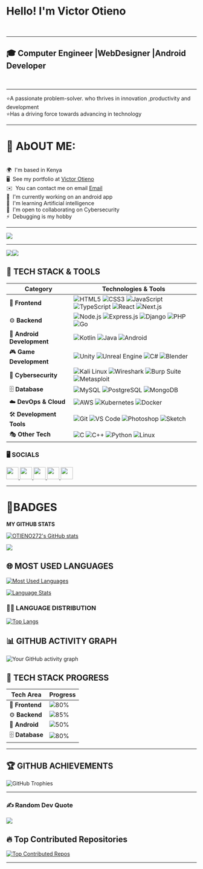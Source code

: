                            
Hello! I'm  Victor Otieno
=====================================================================================================================================
<br>
<hr> 
 
 🎓  Computer Engineer  |WebDesigner   |Android Developer
----------------------------------------------
<br>
<hr>

⭐️A passionate problem-solver. who thrives in innovation ,productivity and development <br>
⭐️Has a driving force towards advancing in technology<br>



<hr>

# 💫 AbOUT ME:
<br>
 🌍  I'm based in Kenya<br>
 🖥️  See my portfolio at <a href="https://otieno272.github.io/portfolioupdate/">Victor Otieno</a><br>
 ✉️  You can contact me on email  <a href="otieno272@gmail.com">Email</a><br>
 🚀  I'm currently working on an android app
 <br>
 🧠  I'm learning Artificial intelligence<br>
 🤝  I'm open to collaborating on Cybersecurity<br>
 ⚡  Debugging is my hobby<br>
<hr>
 
<p>

  <img src="https://i.pinimg.com/originals/79/6d/b5/796db5deaf3ca9a927736d4b12cc3086.gif">
</p>



<hr>
<a href="https://www.github.com/OTIENO272" target="_blank" rel="noreferrer"><img
src="https://img.shields.io/github/followers/OTIENO272?logo=github&style=for-the-badge&color=0891b2&labelColor=1c1917" /></a><a href="https://www.x.com/OtienoVictor" target="_blank" rel="noreferrer"><img
src="https://img.shields.io/twitter/follow/OtienoVictor?logo=twitter&style=for-the-badge&color=0891b2&labelColor=1c1917"
/></a>

## 🚀 TECH STACK & TOOLS 

| **Category**        | **Technologies & Tools**  |
|---------------------|--------------------------|
| 🎨 **Frontend**     | ![HTML5](https://skillicons.dev/icons?i=html) ![CSS3](https://skillicons.dev/icons?i=css) ![JavaScript](https://skillicons.dev/icons?i=js) ![TypeScript](https://skillicons.dev/icons?i=ts) ![React](https://skillicons.dev/icons?i=react) ![Next.js](https://skillicons.dev/icons?i=nextjs) |
| ⚙️ **Backend**      | ![Node.js](https://skillicons.dev/icons?i=nodejs) ![Express.js](https://skillicons.dev/icons?i=express) ![Django](https://skillicons.dev/icons?i=django) ![PHP](https://skillicons.dev/icons?i=php) ![Go](https://skillicons.dev/icons?i=go) |
| 📱 **Android Development** | ![Kotlin](https://skillicons.dev/icons?i=kotlin) ![Java](https://skillicons.dev/icons?i=java) ![Android](https://skillicons.dev/icons?i=androidstudio) |
| 🎮 **Game Development** | ![Unity](https://skillicons.dev/icons?i=unity) ![Unreal Engine](https://skillicons.dev/icons?i=unreal) ![C#](https://skillicons.dev/icons?i=cs) ![Blender](https://skillicons.dev/icons?i=blender) |
| 🔐 **Cybersecurity** | ![Kali Linux](https://skillicons.dev/icons?i=kali) ![Wireshark](https://skillicons.dev/icons?i=wireshark) ![Burp Suite](https://skillicons.dev/icons?i=burpsuite) ![Metasploit](https://skillicons.dev/icons?i=metasploit) |
| 🗄️ **Database**     | ![MySQL](https://skillicons.dev/icons?i=mysql) ![PostgreSQL](https://skillicons.dev/icons?i=postgres) ![MongoDB](https://skillicons.dev/icons?i=mongodb) |
| ☁️ **DevOps & Cloud** | ![AWS](https://skillicons.dev/icons?i=aws) ![Kubernetes](https://skillicons.dev/icons?i=kubernetes) ![Docker](https://skillicons.dev/icons?i=docker) |
| 🛠️ **Development Tools** | ![Git](https://skillicons.dev/icons?i=git) ![VS Code](https://skillicons.dev/icons?i=vscode) ![Photoshop](https://skillicons.dev/icons?i=ps) ![Sketch](https://skillicons.dev/icons?i=sketch) |
| 🎭 **Other Tech**  | ![C](https://skillicons.dev/icons?i=c) ![C++](https://skillicons.dev/icons?i=cpp) ![Python](https://skillicons.dev/icons?i=python) ![Linux](https://skillicons.dev/icons?i=linux) |


### 🖥️ SOCIALS

<p align="left"> <a href="https://www.github.com/OTIENO272" target="_blank" rel="noreferrer"> <picture> <source media="(prefers-color-scheme: dark)" srcset="https://raw.githubusercontent.com/danielcranney/readme-generator/main/public/icons/socials/github-dark.svg" /> <source media="(prefers-color-scheme: light)" srcset="https://raw.githubusercontent.com/danielcranney/readme-generator/main/public/icons/socials/github.svg" /> <img src="https://raw.githubusercontent.com/danielcranney/readme-generator/main/public/icons/socials/github.svg" width="32" height="32" /> </picture> </a> <a href="http://www.instagram.com/mr-icon254" target="_blank" rel="noreferrer"> <picture> <source media="(prefers-color-scheme: dark)" srcset="https://raw.githubusercontent.com/danielcranney/readme-generator/main/public/icons/socials/instagram-dark.svg" /> <source media="(prefers-color-scheme: light)" srcset="https://raw.githubusercontent.com/danielcranney/readme-generator/main/public/icons/socials/instagram.svg" /> <img src="https://raw.githubusercontent.com/danielcranney/readme-generator/main/public/icons/socials/instagram.svg" width="32" height="32" /> </picture> </a> <a href="https://www.linkedin.com/in/victor-otieno" target="_blank" rel="noreferrer"> <picture> <source media="(prefers-color-scheme: dark)" srcset="https://raw.githubusercontent.com/danielcranney/readme-generator/main/public/icons/socials/linkedin-dark.svg" /> <source media="(prefers-color-scheme: light)" srcset="https://raw.githubusercontent.com/danielcranney/readme-generator/main/public/icons/socials/linkedin.svg" /> <img src="https://raw.githubusercontent.com/danielcranney/readme-generator/main/public/icons/socials/linkedin.svg" width="32" height="32" /> </picture> </a> <a href="https://www.x.com/OtienoVictor" target="_blank" rel="noreferrer"> <picture> <source media="(prefers-color-scheme: dark)" srcset="https://raw.githubusercontent.com/danielcranney/readme-generator/main/public/icons/socials/twitter-dark.svg" /> <source media="(prefers-color-scheme: light)" srcset="https://raw.githubusercontent.com/danielcranney/readme-generator/main/public/icons/socials/twitter.svg" /> <img src="https://raw.githubusercontent.com/danielcranney/readme-generator/main/public/icons/socials/twitter.svg" width="32" height="32" /> </picture> </a> <a href="https://www.threads.net/@victor" target="_blank" rel="noreferrer"> <picture> <source media="(prefers-color-scheme: dark)" srcset="https://raw.githubusercontent.com/danielcranney/readme-generator/main/public/icons/socials/threads-dark.svg" /> <source media="(prefers-color-scheme: light)" srcset="https://raw.githubusercontent.com/danielcranney/readme-generator/main/public/icons/socials/threads.svg" /> <img src="https://raw.githubusercontent.com/danielcranney/readme-generator/main/public/icons/socials/threads.svg" width="32" height="32" /> </picture> </a></p>

<hr>
<h1> 🚀BADGES</h1>

<b>MY GITHUB STATS</b>

<a href="http://www.github.com/OTIENO272"><img src="https://github-readme-stats.vercel.app/api?username=OTIENO272&show_icons=true&hide=&count_private=true&title_color=0891b2&text_color=ffffff&icon_color=0891b2&bg_color=1c1917&hide_border=true&show_icons=true" alt="OTIENO272's GitHub stats" /></a>

<a href="http://www.github.com/Unre"><img src="https://github-readme-streak-stats.herokuapp.com/?user=OTIENO272&stroke=ffffff&background=1c1917&ring=0891b2&fire=0891b2&currStreakNum=ffffff&currStreakLabel=0891b2&sideNums=ffffff&sideLabels=ffffff&dates=ffffff&hide_border=true"/></a>
<br>
## 🌐 MOST USED LANGUAGES

[![Most Used Languages](https://github-profile-summary-cards.vercel.app/api/cards/repos-per-language?username=OTIENO272&theme=github_dark)](https://github.com/YOUR_GITHUB_USERNAME)

[![Language Stats](https://github-profile-summary-cards.vercel.app/api/cards/most-commit-language?username=OTIENO272&theme=github_dark)](https://github.com/YOUR_GITHUB_USERNAME)
### 🧑‍💻 LANGUAGE DISTRIBUTION

[![Top Langs](https://github-readme-stats.vercel.app/api/top-langs/?username=OTIENO272&layout=compact&langs_count=10&hide_progress=false&theme=dark&bg_color=000000)](https://github.com/anuraghazra/github-readme-stats)





## 📊 GITHUB ACTIVITY GRAPH

![Your GitHub activity graph](https://github-readme-activity-graph.vercel.app/graph?username=OTIENO272&theme=github-compact&hide_border=true&area=true&bg_color=0d1117&color=58a6ff&line=58a6ff&point=f85149)



## 🚀 TECH STACK PROGRESS

<div align="center">

| Tech Area  | Progress |
|------------|----------|
| 🎨 **Frontend** | ![80%](https://img.shields.io/badge/-80%25-blue) |
| ⚙️ **Backend** | ![85%](https://img.shields.io/badge/-85%25-red) |
| 📱 **Android** | ![50%](https://img.shields.io/badge/-50%25-green) |
| 🗄️ **Database** | ![80%](https://img.shields.io/badge/-80%25-yellow) |

</div>


---



## 🏆 GITHUB ACHIEVEMENTS

![GitHub Trophies](https://github-profile-trophy.vercel.app/?username=OTIENO272&theme=onedark&no-frame=true&no-bg=true&margin-w=8)

<hr>

### ✍️ Random Dev Quote
![](https://quotes-github-readme.vercel.app/api?type=horizontal&theme=radical)


## 🔥 Top Contributed Repositories

[![Top Contributed Repos](https://github-contributor-stats.vercel.app/api?username=OTIENO272&limit=5&theme=dark&combine_all_yearly_contributions=true)](https://github.com/YOUR_GITHUB_USERNAME)

<hr>






